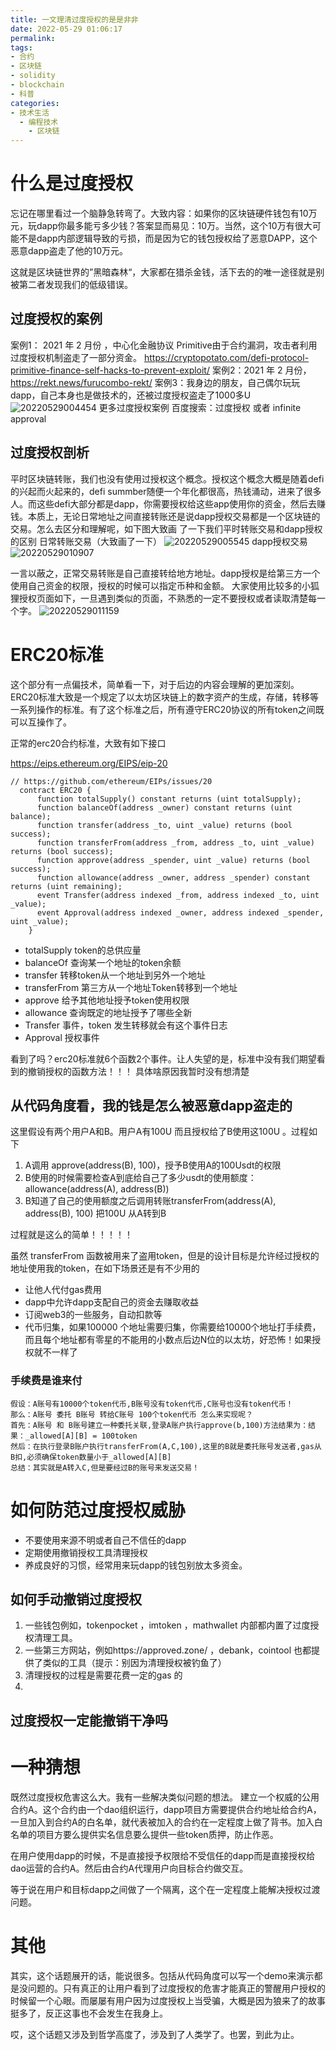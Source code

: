 ```yaml
---
title: 一文理清过度授权的是是非非
date: 2022-05-29 01:06:17
permalink:
tags:
- 合约
- 区块链
- solidity
- blockchain
- 科普
categories:
- 技术生活
  - 编程技术
    - 区块链
---
```


#  什么是过度授权
忘记在哪里看过一个脑静急转弯了。大致内容：如果你的区块链硬件钱包有10万元，玩dapp你最多能亏多少钱？答案显而易见：10万。当然，这个10万有很大可能不是dapp内部逻辑导致的亏损，而是因为它的钱包授权给了恶意DAPP，这个恶意dapp盗走了他的10万元。

这就是区块链世界的”黑暗森林“，大家都在猎杀金钱，活下去的的唯一途径就是别被第二者发现我们的低级错误。

## 过度授权的案例
案例1： 2021 年 2 月份 ，中心化金融协议 Primitive由于合约漏洞，攻击者利用过度授权机制盗走了一部分资金。 https://cryptopotato.com/defi-protocol-primitive-finance-self-hacks-to-prevent-exploit/
案例2：2021 年 2 月份， https://rekt.news/furucombo-rekt/
案例3：我身边的朋友，自己偶尔玩玩dapp，自己本身也是做技术的，还被过度授权盗走了1000多U
![20220529004454](https://cdn.jsdelivr.net/gh/it114/blogcdn@master/blog/images20220529004454.png)
更多过度授权案例 百度搜索：过度授权 或者 infinite approval  


## 过度授权剖析
平时区块链转账，我们也没有使用过授权这个概念。授权这个概念大概是随着defi的兴起而火起来的，defi summber随便一个年化都很高，热钱涌动，进来了很多人。而这些defi大部分都是dapp，你需要授权给这些app使用你的资金，然后去赚钱。本质上，无论日常地址之间直接转账还是说dapp授权交易都是一个区块链的交易。怎么去区分和理解呢，如下图大致画 了一下我们平时转账交易和dapp授权的区别
日常转账交易（大致画了一下）
![20220529005545](https://cdn.jsdelivr.net/gh/it114/blogcdn@master/blog/images20220529005545.png)
dapp授权交易
![20220529010907](https://cdn.jsdelivr.net/gh/it114/blogcdn@master/blog/images20220529010907.png)

一言以蔽之，正常交易转账是自己直接转给地方地址。dapp授权是给第三方一个使用自己资金的权限，授权的时候可以指定币种和金额。
大家使用比较多的小狐狸授权页面如下，一旦遇到类似的页面，不熟悉的一定不要授权或者读取清楚每一个字。
![20220529011159](https://cdn.jsdelivr.net/gh/it114/blogcdn@master/blog/images20220529011159.png)


# ERC20标准
这个部分有一点偏技术，简单看一下，对于后边的内容会理解的更加深刻。ERC20标准大致是一个规定了以太坊区块链上的数字资产的生成，存储，转移等一系列操作的标准。有了这个标准之后，所有遵守ERC20协议的所有token之间既可以互操作了。

正常的erc20合约标准，大致有如下接口

https://eips.ethereum.org/EIPS/eip-20
```
// https://github.com/ethereum/EIPs/issues/20
  contract ERC20 {
      function totalSupply() constant returns (uint totalSupply);
      function balanceOf(address _owner) constant returns (uint balance);
      function transfer(address _to, uint _value) returns (bool success);
      function transferFrom(address _from, address _to, uint _value) returns (bool success);
      function approve(address _spender, uint _value) returns (bool success);
      function allowance(address _owner, address _spender) constant returns (uint remaining);
      event Transfer(address indexed _from, address indexed _to, uint _value);
      event Approval(address indexed _owner, address indexed _spender, uint _value);
    }

```
- totalSupply token的总供应量
- balanceOf 查询某一个地址的token余额
- transfer 转移token从一个地址到另外一个地址
- transferFrom  第三方从一个地址Token转移到一个地址
- approve 给予其他地址授予token使用权限
- allowance 查询既定的地址授予了哪些全新
- Transfer 事件，token 发生转移就会有这个事件日志
- Approval 授权事件

看到了吗？erc20标准就6个函数2个事件。让人失望的是，标准中没有我们期望看到的撤销授权的函数方法！！！ 具体啥原因我暂时没有想清楚


## 从代码角度看，我的钱是怎么被恶意dapp盗走的
这里假设有两个用户A和B。用户A有100U 而且授权给了B使用这100U 。过程如下
1. A调用 approve(address(B), 100)，授予B使用A的100Usdt的权限
2. B使用的时候需要检查A到底给自己了多少usdt的使用额度：allowance(address(A), address(B))
3. B知道了自己的使用额度之后调用转账transferFrom(address(A), address(B), 100) 把100U 从A转到B

过程就是这么的简单！！！！！

虽然  transferFrom 函数被用来了盗用token，但是的设计目标是允许经过授权的地址使用我的token，在如下场景还是有不少用的
- 让他人代付gas费用
- dapp中允许dapp支配自己的资金去赚取收益 
- 订阅web3的一些服务，自动扣款等
- 代币归集，如果100000 个地址需要归集，你需要给10000个地址打手续费，而且每个地址都有零星的不能用的小数点后边N位的以太坊，好恐怖！如果授权就不一样了

### 手续费是谁来付
```
假设：A账号有10000个token代币,B账号没有token代币,C账号也没有token代币！
那么：A账号 委托 B账号 转给C账号 100个token代币 怎么来实现呢？
首先：A账号 和 B账号建立一种委托关联,登录A账户执行approve(b,100)方法结果为：结果：_allowed[A][B] = 100token
然后：在执行登录B账户执行transferFrom(A,C,100),这里的B就是委托账号发送者,gas从B扣,必须确保token数量小于_allowed[A][B]
总结：其实就是A转入C,但是要经过B的账号来发送交易！
```




# 如何防范过度授权威胁
- 不要使用来源不明或者自己不信任的dapp
- 定期使用撤销授权工具清理授权
- 养成良好的习惯，经常用来玩dapp的钱包别放太多资金。

 

## 如何手动撤销过度授权
1. 一些钱包例如，tokenpocket ，imtoken  ，mathwallet 内部都内置了过度授权清理工具。
2. 一些第三方网站，例如https://approved.zone/ ，debank，cointool 也都提供了类似的工具（提示：别因为清理授权被钓鱼了）
3. 清理授权的过程是需要花费一定的gas 的 
4. 

## 过度授权一定能撤销干净吗

# 一种猜想
既然过度授权危害这么大。我有一些解决类似问题的想法。
建立一个权威的公用合约A。这个合约由一个dao组织运行，dapp项目方需要提供合约地址给合约A，一旦加入到合约A的白名单，就代表被加入的合约在一定程度上做了背书。加入白名单的项目方要么提供实名信息要么提供一些token质押，防止作恶。

在用户使用dapp的时候，不是直接授予权限给不受信任的dapp而是直接授权给dao运营的合约A。然后由合约A代理用户向目标合约做交互。


等于说在用户和目标dapp之间做了一个隔离，这个在一定程度上能解决授权过渡问题。

# 其他
其实，这个话题展开的话，能说很多。包括从代码角度可以写一个demo来演示都是没问题的。只有真正的让用户看到了过度授权的危害才能真正的警醒用户授权的时候留一个心眼。而屡屡有用户因为过度授权上当受骗，大概是因为狼来了的故事挺多了，反正这事也不会发生在我身上。

哎，这个话题又涉及到哲学高度了，涉及到了人类学了。也罢，到此为止。


